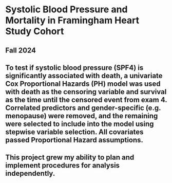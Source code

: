 # Systolic Blood Pressure and Mortality in Framingham Heart Study Cohort
## Fall 2024
## To test if systolic blood pressure (SPF4) is significantly associated with death, a univariate Cox Proportional Hazards (PH) model was used with death as the censoring variable and survival as the time until the censored event from exam 4. Correlated predictors and gender-specific (e.g. menopause) were removed, and the remaining were selected to include into the model using stepwise variable selection. All covariates passed Proportional Hazard assumptions. 
## This project grew my ability to plan and implement procedures for analysis independently. 
